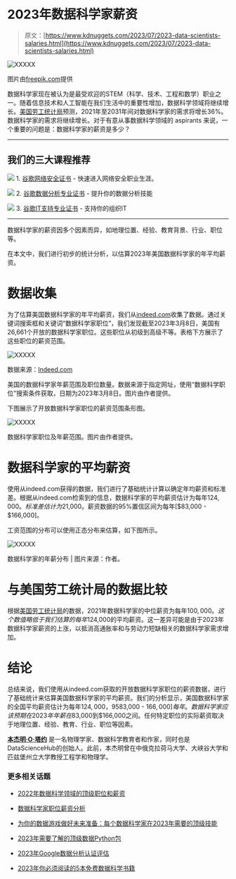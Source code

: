 # 2023年数据科学家薪资

> 原文：[https://www.kdnuggets.com/2023/07/2023-data-scientists-salaries.html](https://www.kdnuggets.com/2023/07/2023-data-scientists-salaries.html)

![XXXXX](../Images/7686fc039a945e7217e4bba190174218.png)

图片由[freepik.com](https://www.freepik.com/free-photo/high-angle-payroll-concept_18493857.htm#query=salary&position=4&from_view=search&track=sph)提供

数据科学家现在被认为是最受欢迎的STEM（科学、技术、工程和数学）职业之一。随着信息技术和人工智能在我们生活中的重要性增加，数据科学领域将继续增长。[美国劳工统计局](https://www.bls.gov/ooh/math/data-scientists.htm)预测，2021年至2031年间对数据科学家的需求将增长36%。数据科学家的需求将继续增长。对于有意从事数据科学领域的 aspirants 来说，一个重要的问题是：数据科学家的薪资是多少？

* * *

## 我们的三大课程推荐

![](../Images/0244c01ba9267c002ef39d4907e0b8fb.png) 1\. [谷歌网络安全证书](https://www.kdnuggets.com/google-cybersecurity) - 快速进入网络安全职业生涯。

![](../Images/e225c49c3c91745821c8c0368bf04711.png) 2\. [谷歌数据分析专业证书](https://www.kdnuggets.com/google-data-analytics) - 提升你的数据分析技能

![](../Images/0244c01ba9267c002ef39d4907e0b8fb.png) 3\. [谷歌IT支持专业证书](https://www.kdnuggets.com/google-itsupport) - 支持你的组织IT

* * *

数据科学家的薪资因多个因素而异，如地理位置、经验、教育背景、行业、职位等。

在本文中，我们进行初步的统计分析，以估算2023年美国数据科学家的年平均薪资。

# 数据收集

为了估算美国数据科学家的年平均薪资，我们从[indeed.com](https://www.indeed.com/)收集了数据。通过关键词搜索框和关键词“数据科学家职位”，我们发现截至2023年3月8日，美国有26,661个开放的数据科学家职位。这些职位从初级到高级不等。表格下方展示了这些职位的薪资范围。

![XXXXX](../Images/2f7b2307e51c659e7222b6022b460ee7.png)

数据来源：[Indeed.com](https://www.indeed.com/)

美国的数据科学家年薪范围及职位数量。数据来源于指定网址，使用“数据科学职位”搜索条件获取，日期为2023年3月8日。图片由作者提供。

下图展示了开放数据科学家职位的薪资范围条形图。

![XXXXX](../Images/9c60f8d70f0ea30cc1af2ad1842e0668.png)

数据科学家职位及年薪范围。图片由作者提供。

# 数据科学家的平均薪资

使用从indeed.com获得的数据，我们进行了基础统计计算以确定年均薪资和标准差。根据从indeed.com检索到的信息，数据科学家的平均薪资估计为每年$124,000。标准差估计为$21,000。薪资数据的95%置信区间为每年[$83,000 - $166,000]。

工资范围的分布可以使用正态分布来估算，如下图所示。

![XXXXX](../Images/d325e41cd32ddec4db64bf2fd0629bae.png)

数据科学家的年薪分布 | 图片来源：作者。

# 与美国劳工统计局的数据比较

根据[美国劳工统计局](https://www.bls.gov/ooh/math/data-scientists.htm)的数据，2021年数据科学家的中位薪资为每年$100,000。这个数值略低于我们估算的每年$124,000的平均薪资。这一差异可能是由于2023年数据科学家薪资的上涨，以抵消高通胀率和与劳动力短缺相关的数据科学家需求增加。

# 结论

总结来说，我们使用从indeed.com获取的开放数据科学家职位的薪资数据，进行了基础统计来估算美国数据科学家的平均薪资。我们的分析显示，美国数据科学家的全国平均薪资估计为每年$124,000，95%置信区间为[$83,000 - $166,000]每年。数据科学家应该预期在2023年年薪在$83,000到$166,000之间。任何特定职位的实际薪资取决于地理位置、经验、教育、行业、职位等因素。

**[本杰明·O·塔约](https://www.linkedin.com/in/benjamin-o-tayo-ph-d-a2717511/)** 是一名物理学家、数据科学教育者和作家，同时也是DataScienceHub的创始人。此前，本杰明曾在中俄克拉荷马大学、大峡谷大学和匹兹堡州立大学教授工程学和物理学。

### 更多相关话题

+   [2022年数据科学领域的顶级职位和薪资](https://www.kdnuggets.com/2022/05/top-jobs-salaries-data-science-2022.html)

+   [数据科学家职位薪资分析](https://www.kdnuggets.com/2023/04/data-scientist-job-salaries-analysis.html)

+   [为你的数据游戏做好未来准备：每个数据科学家在2023年需要的顶级技能](https://www.kdnuggets.com/futureproof-your-data-game-top-skills-every-data-scientist-needs-in-2023)

+   [2023年需要了解的顶级数据Python包](https://www.kdnuggets.com/2023/01/top-data-python-packages-know-2023.html)

+   [2023年Google数据分析认证评估](https://www.kdnuggets.com/2023/01/google-data-analytics-certification-review-2023.html)

+   [2023年你必须阅读的5本免费数据科学书籍](https://www.kdnuggets.com/2023/01/5-free-data-science-books-must-read-2023.html)
